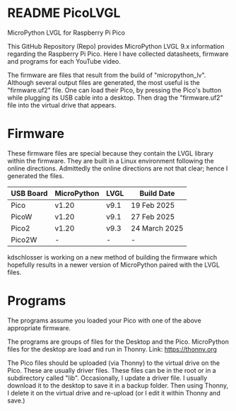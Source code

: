 # README PicoLVGL

MicroPython LVGL for Raspberry Pi Pico

This GitHub Repository (Repo) provides MicroPython LVGL 9.x information regarding the Raspberry Pi Pico.  Here I have collected datasheets, firmware and programs for each YouTube video.

The firmware are files that result from the build of "micropython_lv". Although several output files are generated, the most useful is the "firmware.uf2" file.  One can load their Pico, by pressing the Pico's button while plugging its USB cable into a desktop. Then drag the "firmware.uf2" file into the virtual drive that appears.

# Firmware 

These firmware files are special because they contain the LVGL library within the firmware.  They are built in a Linux environment following the online directions.
Admittedly the online directions are not that clear; hence I generated the files.

| USB Board | MicroPython | LVGL | Build Date    |
|-----------|-------------|------|---------------|
| Pico      | v1.20       | v9.1 | 19 Feb 2025   |
| PicoW     | v1.20       | v9.1 | 27 Feb 2025   |
| Pico2     | v1.20       | v9.3 | 24 March 2025 |
| Pico2W    | -           | -    | -             |

kdschlosser is working on a new method of building the firmware which hopefully results in a newer version of MicroPython paired with the LVGL files.

# Programs

The programs assume you loaded your Pico with one of the above appropriate firmware.

The programs are groups of files for the Desktop and the Pico. MicroPython files for the desktop are load and run in Thonny.  Link: https://thonny.org

 The Pico files should be uploaded (via Thonny) to the virtual drive on the Pico.  These are usually driver files.  These files can be in the root or in a subdirectory called "lib".  Occasionally, I update a driver file.  I usually download it to the desktop to save it in a backup folder. Then using Thonny, I delete it on the virtual drive and re-upload (or I edit it within Thonny and save.)  

